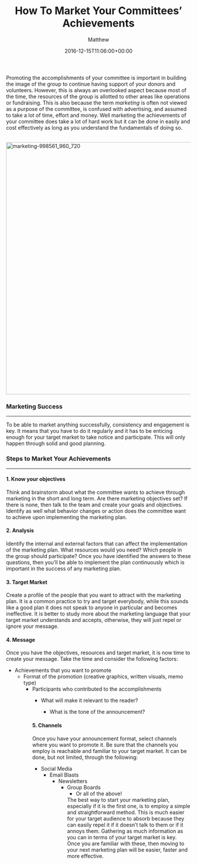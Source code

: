 ﻿---
id: 6841
title: 'How To Market Your Committees&rsquo; Achievements'
date: 2016-12-15T11:06:00+00:00
author: Matthew
layout: post
guid: http://processpa.com/?p=6841
permalink: /ExecutiveMatters/how-to-market-your-committees-achievements/
---
Promoting the accomplishments of your committee is important in building the image of the group to continue having support of your donors and volunteers. However, this is always an overlooked aspect because most of the time, the resources of the group is allotted to other areas like operations or fundraising. This is also because the term _marketing_ is often not viewed as a purpose of the committee, is confused with advertising, and assumed to take a lot of time, effort and money. Well marketing the achievements of your committee does take a lot of hard work but it can be done in easily and cost effectively as long as you understand the fundamentals of doing so. 

&nbsp;  <img title="marketing-998561_960_720" style="border-left-width: 0px; border-right-width: 0px; background-image: none; border-bottom-width: 0px; padding-top: 0px; padding-left: 0px; display: inline; padding-right: 0px; border-top-width: 0px" border="0" alt="marketing-998561_960_720" src="http://processpa.com/wp-content/uploads/2016/12/marketing-998561_960_720.jpg" width="1028" height="687" />

### Marketing Success

**** 

To be able to market anything successfully, consistency and engagement is key. It means that you have to do it regularly and it has to be enticing enough for your target market to take notice and participate. This will only happen through solid and good planning. 

### Steps to Market Your Achievements 

**** 

#### 1. Know your objectives

Think and brainstorm about what the committee wants to achieve through marketing in the short and long term. Are there marketing objectives set? If there is none, then talk to the team and create your goals and objectives. Identify as well what behavior changes or action does the committee want to achieve upon implementing the marketing plan. 

#### 2. Analysis

Identify the internal and external factors that can affect the implementation of the marketing plan. What resources would you need? Which people in the group should participate? Once you have identified the answers to these questions, then you’ll be able to implement the plan continuously which is important in the success of any marketing plan. 

#### 3. Target Market

Create a profile of the people that you want to attract with the marketing plan. It is a common practice to try and target everybody, while this sounds like a good plan it does not speak to anyone in particular and becomes ineffective. It is better to study more about the marketing language that your target market understands and accepts, otherwise, they will just repel or ignore your message. 

#### 4. Message

Once you have the objectives, resources and target market, it is now time to create your message. Take the time and consider the following factors: 

  * Achievements that you want to promote 
      * Format of the promotion (creative graphics, written visuals, memo type) 
          * Participants who contributed to the accomplishments 
              * What will make it relevant to the reader? 
                  * What is the tone of the announcement?</ul> 
                #### 5. Channels
                
                Once you have your announcement format, select channels where you want to promote it. Be sure that the channels you employ is reachable and familiar to your target market. It can be done, but not limited, through the following: 
                
                  * Social Media 
                      * Email Blasts 
                          * Newsletters 
                              * Group Boards 
                                  * Or all of the above!</ul> 
                                The best way to start your marketing plan, especially if it is the first one, is to employ a simple and straightforward method. This is much easier for your target audience to absorb because they can easily repel it if it doesn’t talk to them or if it annoys them. Gathering as much information as you can in terms of your target market is key. Once you are familiar with these, then moving to your next marketing plan will be easier, faster and more effective.